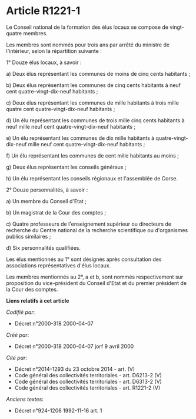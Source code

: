 # Article R1221-1

Le Conseil national de la formation des élus locaux se compose de vingt-quatre membres.

Les membres sont nommés pour trois ans par arrêté du ministre de l'intérieur, selon la répartition suivante :

1° Douze élus locaux, à savoir :

a) Deux élus représentant les communes de moins de cinq cents habitants ;

b) Deux élus représentant les communes de cinq cents habitants à neuf cent quatre-vingt-dix-neuf habitants ;

c) Deux élus représentant les communes de mille habitants à trois mille quatre cent quatre-vingt-dix-neuf habitants ;

d) Un élu représentant les communes de trois mille cinq cents habitants à neuf mille neuf cent quatre-vingt-dix-neuf
habitants ;

e) Un élu représentant les communes de dix mille habitants à quatre-vingt-dix-neuf mille neuf cent quatre-vingt-dix-neuf
habitants ;

f) Un élu représentant les communes de cent mille habitants au moins ;

g) Deux élus représentant les conseils généraux ;

h) Un élu représentant les conseils régionaux et l'assemblée de Corse.

2° Douze personnalités, à savoir :

a) Un membre du Conseil d'Etat ;

b) Un magistrat de la Cour des comptes ;

c) Quatre professeurs de l'enseignement supérieur ou directeurs de recherche du Centre national de la recherche scientifique
ou d'organismes publics similaires ;

d) Six personnalités qualifiées.

Les élus mentionnés au 1° sont désignés après consultation des associations représentatives d'élus locaux.

Les membres mentionnés au 2°, a et b, sont nommés respectivement sur proposition du vice-président du Conseil d'Etat et du
premier président de la Cour des comptes.

**Liens relatifs à cet article**

_Codifié par_:

  - Décret n°2000-318 2000-04-07

_Créé par_:

  - Décret n°2000-318 2000-04-07 jorf 9 avril 2000

_Cité par_:

  - Décret n°2014-1293 du 23 octobre 2014 - art. (V)
  - Code général des collectivités territoriales - art. D6213-2 (V)
  - Code général des collectivités territoriales - art. D6313-2 (V)
  - Code général des collectivités territoriales - art. R1221-2 (V)

_Anciens textes_:

  - Décret n°924-1206 1992-11-16 art. 1
